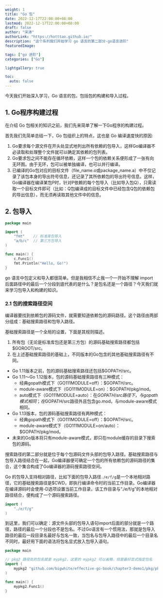 ```yaml
---
weight: 1
title: "Go 包"
date: 2022-12-17T22:00:00+08:00
lastmod: 2022-12-17T22:00:00+08:00
draft: false
author: "宋涛"
authorLink: "https://hotttao.github.io/"
description: "这个系列我们开始学习 go 语言的第二部分-go语言进阶"
featuredImage: 

tags: ["go 进阶"]
categories: ["Go"]

lightgallery: true

toc:
  auto: false
---
```


今天我们开始深入学习，Go 语言的包，包括包的构建和导入过程。
<!-- more -->

## 1. Go程序构建过程
在介绍 Go 包相关的知识之前，我们先来简单了解一下Go程序的构建过程。

首先我们先简单总结一下，Go 包组织上的特点，这也是 Go 编译速度快的原因:
1. Go要求每个源文件在开头处显式地列出所有依赖的包导入，这样Go编译器不必读取和处理整个文件就可以确定其依赖的包列表。
2. Go要求包之间不能存在循环依赖，这样一个包的依赖关系便形成了一张有向无环图。由于无环，包可以被单独编译，也可以并行编译。
3. 已编译的Go包对应的目标文件（file_name.o或package_name.a）中不仅记录了该包本身的导出符号信息，还记录了其所依赖包的导出符号信息。这样，Go编译器在编译某包P时，针对P依赖的每个包导入（比如导入包Q），只需读取一个目标文件即可（比如：Q包编译成的目标文件中已经包含Q包的依赖包的导出信息），而无须再读取其他文件中的信息。


## 2. 包导入
```go
package main

import (
    "fmt"    // 标准库包导入
    "a/b/c"  // 第三方包导入
)

func main() {
    c.Func1()
    fmt.Println("Hello, Go!")
}
```
go 语言中包定义和导入都很简单。但是我相信不止我一个一开始不理解 import 后面路径中的最后一个分段到底代表的是什么？是包名还是一个路径？今天我们就来学习包导入和构建的知识。

### 2.1 包的搜索路径空间
编译器要找到依赖包的源码文件，就需要知道依赖包的源码路径。这个路径由两部分组成：基础搜索路径和包导入路径。

基础搜索路径是一个全局的设置，下面是其规则描述。
1. 所有包（无论是标准库包还是第三方包）的源码基础搜索路径都包括$GOROOT/src。
2. 在上述基础搜索路径的基础上，不同版本的Go包含的其他基础搜索路径有不同。
  - Go 1.11版本之前，包的源码基础搜索路径还包括$GOPATH/src。
  - Go 1.11～Go 1.12版本，包的源码基础搜索路径有三种模式： 
    - 经典gopath模式下（GO111MODULE=off）：$GOPATH/src。
    - module-aware模式下（GO111MODULE=on）：$GOPATH/pkg/mod。
    - auto模式下（GO111MODULE=auto）：在$GOPATH/src路径下，与gopath模式相同；在$GOPATH/src路径外且包含go.mod，与module-aware模式相同。
  - Go 1.13版本，包的源码基础搜索路径有两种模式： 
    - 经典gopath模式下（GO111MODULE=off）：$GOPATH/src。
    - module-aware模式下（GO111MODULE=on/auto）：$GOPATH/pkg/mod。
  - 未来的Go版本将只有module-aware模式，即只在module缓存的目录下搜索包的源码。

搜索路径的第二部分就是位于每个包源码文件头部的包导入路径。基础搜索路径与包导入路径结合在一起，Go编译器便可确定一个包的所有依赖包的源码路径的集合，这个集合构成了Go编译器的源码搜索路径空间。

Go 的包导入支持相对路径，比如下面的包导入路径`./e/f/g`是一个本地相对路径，它的基础搜索路径是$CWD，即执行编译命令时的当前工作目录。Go编译器在编译源码时会使用-D选项设置当前工作目录，该工作目录与“./e/f/g”的本地相对路径结合，便构成了一个源码搜索路径。

```go
import (
    "./e/f/g"
)

```

到这里，我们可以确定：源文件头部的包导入语句import后面的部分就是一个路径，路径的最后一个分段也不是包名。不过Go语言有一个惯用法，那就是包导入路径的最后一段目录名最好与包名一致，当包名与包导入路径中的最后一个目录名不同时，最好用下面的语法将包名显式放入包导入语句。

```go
package main

// pkg2 路径处的包名就是 mypkg2，这里的 mypkg2 可以省略，但是最好显式指定包名
import (
    mypkg2 "github.com/bigwhite/effective-go-book/chapter3-demo1/pkg/pkg2"
)

func main() {
    mypkg2.Func1()
}
```
